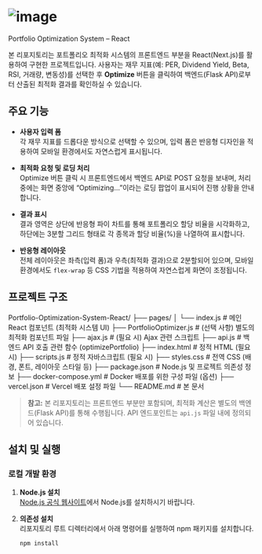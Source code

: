 # ![image](https://github.com/user-attachments/assets/cda89229-d42c-4d03-a525-c5c9f3e7ab9e)
 Portfolio Optimization System – React

본 리포지토리는 포트폴리오 최적화 시스템의 프론트엔드 부분을 React(Next.js)를 활용하여 구현한 프로젝트입니다. 사용자는 재무 지표(예: PER, Dividend Yield, Beta, RSI, 거래량, 변동성)를 선택한 후 **Optimize** 버튼을 클릭하여 백엔드(Flask API)로부터 산출된 최적화 결과를 확인하실 수 있습니다.

## 주요 기능

- **사용자 입력 폼**  
  각 재무 지표를 드롭다운 방식으로 선택할 수 있으며, 입력 폼은 반응형 디자인을 적용하여 모바일 환경에서도 자연스럽게 표시됩니다.

- **최적화 요청 및 로딩 처리**  
  Optimize 버튼 클릭 시 프론트엔드에서 백엔드 API로 POST 요청을 보내며, 처리 중에는 화면 중앙에 “Optimizing…”이라는 로딩 팝업이 표시되어 진행 상황을 안내합니다.

- **결과 표시**  
  결과 영역은 상단에 반응형 파이 차트를 통해 포트폴리오 할당 비율을 시각화하고, 하단에는 3분할 그리드 형태로 각 종목과 할당 비율(%)을 나열하여 표시합니다.

- **반응형 레이아웃**  
  전체 레이아웃은 좌측(입력 폼)과 우측(최적화 결과)으로 2분할되어 있으며, 모바일 환경에서도 `flex-wrap` 등 CSS 기법을 적용하여 자연스럽게 화면이 조정됩니다.

## 프로젝트 구조

Portfolio-Optimization-System-React/
├── pages/
│   └── index.js              # 메인 React 컴포넌트 (최적화 시스템 UI)
├── PortfolioOptimizer.js     # (선택 사항) 별도의 최적화 컴포넌트 파일
├── ajax.js                   # (필요 시) Ajax 관련 스크립트
├── api.js                    # 백엔드 API 호출 관련 함수 (optimizePortfolio)
├── index.html                # 정적 HTML (필요 시)
├── scripts.js                # 정적 자바스크립트 (필요 시)
├── styles.css                # 전역 CSS (배경, 폰트, 레이아웃 스타일 등)
├── package.json              # Node.js 및 프로젝트 의존성 정보
├── docker-compose.yml        # Docker 배포를 위한 구성 파일 (옵션)
├── vercel.json               # Vercel 배포 설정 파일
└── README.md                 # 본 문서



> **참고:** 본 리포지토리는 프론트엔드 부분만 포함되며, 최적화 계산은 별도의 백엔드(Flask API)를 통해 수행됩니다. API 엔드포인트는 `api.js` 파일 내에 정의되어 있습니다.

## 설치 및 실행

### 로컬 개발 환경

1. **Node.js 설치**  
   [Node.js 공식 웹사이트](https://nodejs.org/)에서 Node.js를 설치하시기 바랍니다.

2. **의존성 설치**  
   리포지토리 루트 디렉터리에서 아래 명령어를 실행하여 npm 패키지를 설치합니다.
   ```bash
   npm install
